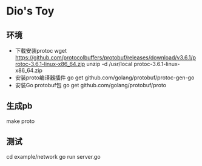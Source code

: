 # Dio's Toy
## 环境
- 下载安装protoc
wget https://github.com/protocolbuffers/protobuf/releases/download/v3.6.1/protoc-3.6.1-linux-x86_64.zip
unzip -d /usr/local protoc-3.6.1-linux-x86_64.zip
- 安装proto编译器插件
go get github.com/golang/protobuf/protoc-gen-go
- 安装Go protobuf包
go get github.com/golang/protobuf/proto

## 生成pb
make proto

## 测试
cd example/network
go run server.go
